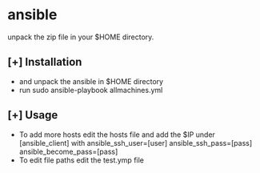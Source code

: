 # ansible


unpack the zip file in your $HOME directory.

[+] Installation
-------------------------------

  -  and unpack the ansible in $HOME directory
  - run sudo ansible-playbook allmachines.yml  


[+] Usage
-------------------------------
  - To add more hosts edit the hosts file and add the $IP under [ansible_client] with ansible_ssh_user=[user] ansible_ssh_pass=[pass] ansible_become_pass=[pass]
  - To edit file paths edit the test.ymp file

